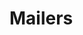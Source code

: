 <script setup>
    import Docs from "@lesli-dev/components/lesli-working.vue"
</script>

# Mailers

<Docs />
